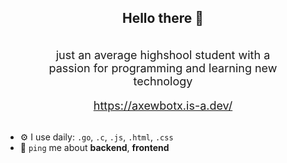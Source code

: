 <h2 align="center">Hello there 👋</h2>

<div style="display: flex; flex-direction: column; align-items: center;">
<p align="center" style="max-width: 400px;font-size: 18px;">just an average highshool student with a passion for programming and learning new technology</p>
<a href="https://axewbotx.is-a.dev/" align="center" style="max-width: 400px;font-size: 18px;">https://axewbotx.is-a.dev/</a>
</div>

<br/>

- ⚙️ I use daily: `.go`, `.c`, `.js`, `.html`, `.css`
- 💬 `ping` me about **backend**, **frontend**

<div style="display: flex; justify-content: center;">
</div>
